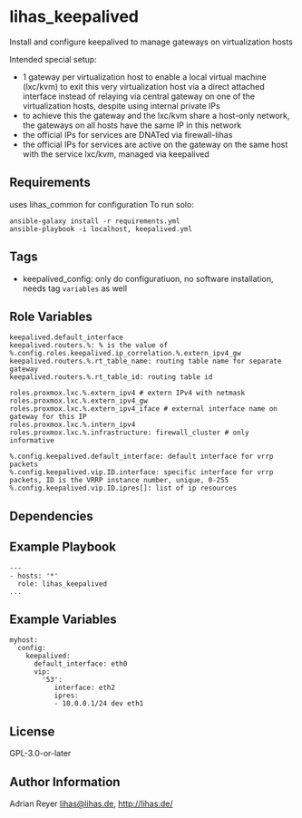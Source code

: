 lihas_keepalived
=========

Install and configure keepalived to manage gateways on virtualization hosts

Intended special setup:
* 1 gateway per virtualization host to enable a local virtual machine (lxc/kvm) to exit this very virtualization host via a direct attached interface instead of relaying via central gateway on one of the virtualization hosts, despite using internal private IPs
* to achieve this the gateway and the lxc/kvm share a host-only network, the gateways on all hosts have the same IP in this network
* the official IPs for services are DNATed via firewall-lihas
* the official IPs for services are active on the gateway on the same host with the service lxc/kvm, managed via keepalived

Requirements
------------

uses lihas_common for configuration
To run solo:

```
ansible-galaxy install -r requirements.yml
ansible-playbook -i localhost, keepalived.yml
```

Tags
----
* keepalived_config: only do configuratiuon, no software installation, needs tag `variables` as well

Role Variables
--------------

```
keepalived.default_interface
keepalived.routers.%: % is the value of %.config.roles.keepalived.ip_correlation.%.extern_ipv4_gw
keepalived.routers.%.rt_table_name: routing table name for separate gateway
keepalived.routers.%.rt_table_id: routing table id

roles.proxmox.lxc.%.extern_ipv4 # extern IPv4 with netmask
roles.proxmox.lxc.%.extern_ipv4_gw
roles.proxmox.lxc.%.extern_ipv4_iface # external interface name on gateway for this IP
roles.proxmox.lxc.%.intern_ipv4
roles.proxmox.lxc.%.infrastructure: firewall_cluster # only informative

%.config.keepalived.default_interface: default interface for vrrp packets
%.config.keepalived.vip.ID.interface: specific interface for vrrp packets, ID is the VRRP instance number, unique, 0-255
%.config.keepalived.vip.ID.ipres[]: list of ip resources
```
Dependencies
------------

Example Playbook
----------------

```
---
- hosts: '*'
  role: lihas_keepalived
...
```

Example Variables
-----------------
```
myhost:
  config:
    keepalived:
      default_interface: eth0
      vip:
        '53':
           interface: eth2
           ipres:
           - 10.0.0.1/24 dev eth1
```

License
-------

GPL-3.0-or-later

Author Information
------------------

Adrian Reyer <lihas@lihas.de>, http://lihas.de/
